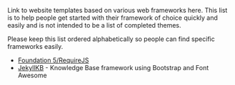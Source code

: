 Link to website templates based on various web frameworks here. This list is to help people get started with their framework of choice quickly and easily and is not intended to be a list of completed themes.

Please keep this list ordered alphabetically so people can find specific frameworks easily.

* [Foundation 5/RequireJS](https://github.com/mscharley/template-jekyll-foundation5)
* [JekyllKB](https://github.com/AJAlabs/jekyllkb) - Knowledge Base framework using Bootstrap and Font Awesome